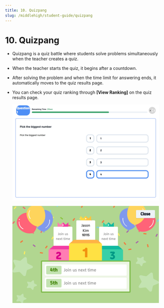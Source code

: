 ```yaml
---
title: 10. Quizpang
slug: /middlehigh/student-guide/quizpang
---
```


# 10. Quizpang

- Quizpang is a quiz battle where students solve problems simultaneously when the teacher creates a quiz.
- When the teacher starts the quiz, it begins after a countdown.
- After solving the problem and when the time limit for answering ends, it automatically moves to the quiz results page.
- You can check your quiz ranking through **\[View Ranking]** on the quiz results page.

  ![](/img/en_student/en_student_3-10_01.jpg)

  ![](/img/en_student/en_student_3-10_02.jpg)
